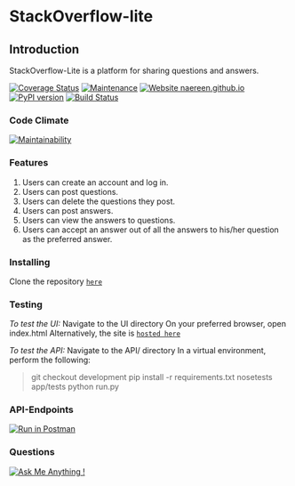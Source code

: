 # StackOverflow-lite
## Introduction
StackOverflow-Lite is a platform for sharing questions and answers. 

[![Coverage Status](https://coveralls.io/repos/github/rickynyairo/StackOverflow-lite/badge.svg?branch=development)](https://coveralls.io/github/rickynyairo/StackOverflow-lite?branch=development)
[![Maintenance](https://img.shields.io/badge/Maintained%3F-yes-green.svg)](https://GitHub.com/Naereen/StrapDown.js/graphs/commit-activity)
[![Website naereen.github.io](https://img.shields.io/website-up-down-green-red/https/naereen.github.io.svg)](https://naereen.github.io/)
[![PyPI version](https://badge.fury.io/py/Flask.svg)](https://badge.fury.io/py/Flask)
[![Build Status](https://travis-ci.org/rickynyairo/StackOverflow-lite.svg?branch=development)](https://travis-ci.org/rickynyairo/StackOverflow-lite)

### Code Climate
[![Maintainability](https://api.codeclimate.com/v1/badges/a99a88d28ad37a79dbf6/maintainability)](https://codeclimate.com/github/codeclimate/codeclimate/maintainability)

### Features
1. Users can create an account and log in.
2. Users can post questions.
3. Users can delete the questions they post.
4. Users can post answers.
5. Users can view the answers to questions.
6. Users can accept an answer out of all the answers to his/her question as the preferred answer. 

### Installing
Clone the repository [```here```](https://github.com/rickynyairo/StackOverflow-lite/)

### Testing
*To test the UI:*
Navigate to the UI directory
On your preferred browser, open index.html
Alternatively, the site is [```hosted here```](https://rickynyairo.github.io/StackOverflow-lite/)

*To test the API:*
Navigate to the API/ directory
In a virtual environment, perform the following:

>git checkout development
>pip install -r requirements.txt
>nosetests app/tests
>python run.py

### API-Endpoints

[![Run in Postman](https://run.pstmn.io/button.svg)](https://app.getpostman.com/run-collection/479da9f494c39acebfd6)

### Questions
[![Ask Me Anything !](https://img.shields.io/badge/Ask%20me-anything-1abc9c.svg)](https://GitHub.com/Naereen/ama)




